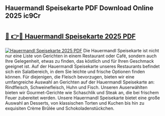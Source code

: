## Hauermandl Speisekarte PDF Download Online 2025 ic9Cr

# <h2><a href="http://gcdgkmq.nevu.top/?p=Hauermandl+Speisekarte">🔗 👉🔴 Hauermandl Speisekarte 2025 PDF</a></h2>

[![Hauermandl Speisekarte 2025 PDF](https://i.imgur.com/dBaPXMq.png)](http://gcdgkmq.nevu.top/?p=Hauermandl+Speisekarte)
Die Hauermandl Speisekarte ist nicht nur eine Liste von Gerichten in einem Restaurant oder Café, sondern auch Ihre Gelegenheit, etwas zu finden, das köstlich und für Ihren Geschmack geeignet ist. Auf der Hauermandl Speisekarte unseres Restaurants befindet sich ein Salatbereich, in dem Sie leichte und frische Optionen finden können. Für diejenigen, die Fleisch bevorzugen, bieten wir eine umfangreiche Auswahl an Gerichten auf der Hauermandl Speisekarte an: Rindfleisch, Schweinefleisch, Huhn und Fisch. Unseren Auserwählten bieten wir Gourmet-Gerichte wie Schaschlik und Steak an, die bei frischem Feuer zubereitet werden. Unsere Hauermandl Speisekarte bietet eine große Auswahl an Desserts, von klassischen Torten und Kuchen bis hin zu exquisiten Crème Brûlée und Schokoladenstückchen.
